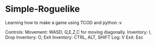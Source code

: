 # Simple-Roguelike

Learning how to make a game using TCOD and python :v

Controls:
Movement: WASD; Q,E,Z,C for moving diagonally.
Inventory: I, Drop Inventory: O, Exit Inventory: CTRL, ALT, SHIFT
Log: V
Exit: Esc